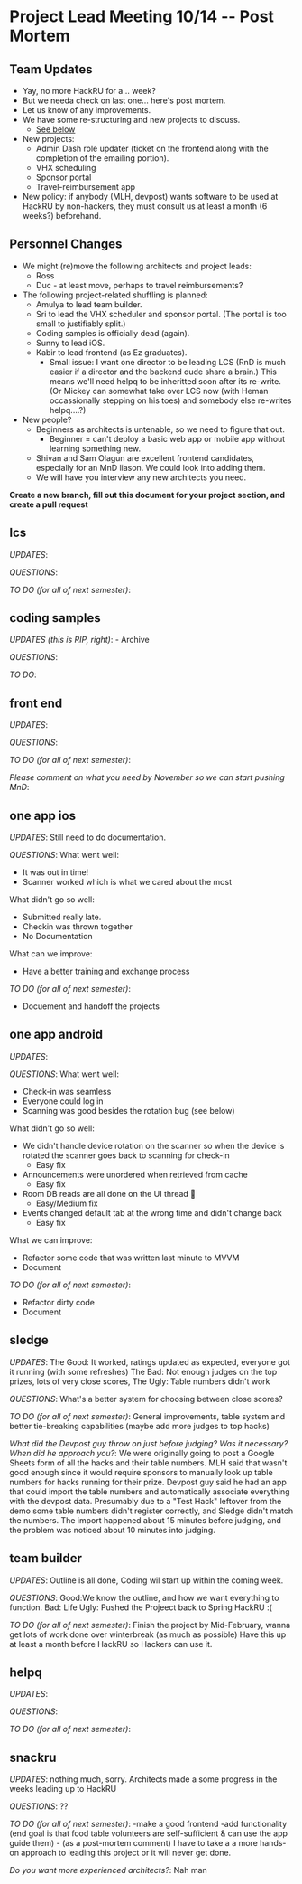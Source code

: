 # Project Lead Meeting 10/14 -- Post Mortem
## Team Updates

- Yay, no more HackRU for a... week?
- But we needa check on last one... here's post mortem.
- Let us know of any improvements.
- We have some re-structuring and new projects to discuss.
    - [See below](#personnel-changes)
- New projects:
    - Admin Dash role updater (ticket on the frontend along
      with the completion of the emailing portion).
    - VHX scheduling
    - Sponsor portal
    - Travel-reimbursement app
- New policy: if anybody (MLH, devpost) wants software to be used at
  HackRU by non-hackers, they must consult us at least a month (6 weeks?)
  beforehand.

## Personnel Changes

- We might (re)move the following architects and project leads:
    - Ross
    - Duc - at least move, perhaps to travel reimbursements?
- The following project-related shuffling is planned:
    - Amulya to lead team builder.
    - Sri to lead the VHX scheduler and sponsor portal.
      (The portal is too small to justifiably split.)
    - Coding samples is officially dead (again).
    - Sunny to lead iOS.
    - Kabir to lead frontend (as Ez graduates).
        - Small issue: I want one director to be leading LCS
          (RnD is much easier if a director and the backend
          dude share a brain.) This means we'll need helpq
          to be inheritted soon after its re-write. (Or Mickey
          can somewhat take over LCS now (with Heman occassionally
          stepping on his toes) and somebody else re-writes
          helpq....?)
- New people?
    - Beginners as architects is untenable, so we need to figure that out.
        - Beginner = can't deploy a basic web app or mobile app without learning
          something new.
    - Shivan and Sam Olagun are excellent frontend candidates, especially for
      an MnD liason. We could look into adding them.
    - We will have you interview any new architects you need.

**Create a new branch, fill out this document for your project section, and create a pull request**

## lcs

_UPDATES_:

_QUESTIONS_:

_TO DO (for all of next semester)_:

## coding samples

_UPDATES (this is RIP, right)_: - Archive

_QUESTIONS_:

_TO DO_:

## front end

_UPDATES_:

_QUESTIONS_:

_TO DO (for all of next semester)_:

_Please comment on what you need by November so we can start pushing MnD_:

## one app ios

_UPDATES_:
Still need to do documentation.

_QUESTIONS_:
What went well:
  * It was out in time!
  * Scanner worked which is what we cared about the most
  
What didn't go so well:
  * Submitted really late.
  * Checkin was thrown together
  * No Documentation
  
What can we improve:
  * Have a better training and exchange process

_TO DO (for all of next semester)_:
  * Docuement and handoff the projects

## one app android

_UPDATES_:

_QUESTIONS_:
What went well:
* Check-in was seamless
* Everyone could log in
* Scanning was good besides the rotation bug (see below)

What didn't go so well:
* We didn't handle device rotation on the scanner so when the device is rotated the scanner goes back to scanning for check-in
    - Easy fix
* Announcements were unordered when retrieved from cache
    - Easy fix
* Room DB reads are all done on the UI thread :grimacing:
    - Easy/Medium fix
* Events changed default tab at the wrong time and didn't change back
    - Easy fix

What we can improve:
* Refactor some code that was written last minute to MVVM
* Document

_TO DO (for all of next semester)_:
* Refactor dirty code
* Document

## sledge

_UPDATES_: The Good: It worked, ratings updated as expected, everyone got it running (with some refreshes) The Bad: Not enough judges on the top prizes, lots of very close scores, The Ugly: Table numbers didn't work

_QUESTIONS_: What's a better system for choosing between close scores?

_TO DO (for all of next semester)_: General improvements, table system and better tie-breaking capabilities (maybe add more judges to top hacks)

_What did the Devpost guy throw on just before judging? Was it necessary? When did he approach you?_: We were originally going to post a Google Sheets form of all the hacks and their table numbers. MLH said that wasn't good enough since it would require sponsors to manually look up table numbers for hacks running for their prize. Devpost guy said he had an app that could import the table numbers and automatically associate everything with the devpost data. Presumably due to a "Test Hack" leftover from the demo some table numbers didn't register correctly, and Sledge didn't match the numbers. The import happened about 15 minutes before judging, and the problem was noticed about 10 minutes into judging.

## team builder

_UPDATES_: Outline is all done, Coding wil start up within the coming week.

_QUESTIONS_: Good:We know the outline, and how we want everything to function.
            Bad: Life
            Ugly: Pushed the Projeect back to Spring HackRU :(

_TO DO (for all of next semester)_: Finish the project by Mid-February, wanna get lots of work done over winterbreak (as much as possible) Have this up at least a month before HackRU so Hackers can use it. 

## helpq

_UPDATES_:

_QUESTIONS_:

_TO DO (for all of next semester)_:

## snackru

_UPDATES_: nothing much, sorry. Architects made a some progress in the weeks leading up to HackRU 

_QUESTIONS_: ??

_TO DO (for all of next semester)_: 
    -make a good frontend
    -add functionality (end goal is that food table volunteers are self-sufficient & can use the app guide them)
    - (as a post-mortem comment) I have to take a a more hands-on approach to leading this project or it will never get done.  

_Do you want more experienced architects?_: Nah man
